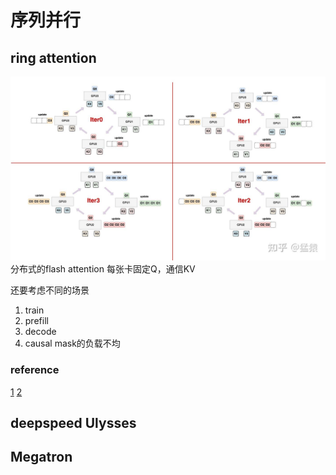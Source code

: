 # 序列并行

## ring attention
![alt text](../pic/ring-1.png)
分布式的flash attention 每张卡固定Q，通信KV

还要考虑不同的场景
1. train
2. prefill
3. decode 
4. causal mask的负载不均 
### reference
[1](https://zhuanlan.zhihu.com/p/683714620)
[2](https://zhuanlan.zhihu.com/p/9816504195)

## deepspeed Ulysses
## Megatron